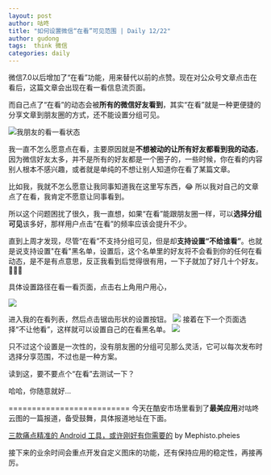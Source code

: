 ```yaml
---
layout: post
author: 咕咚
title: "如何设置微信“在看”可见范围 | Daily 12/22"
author: gudong
tags:  think 微信
categories: daily
---
```


微信7.0以后增加了“在看”功能，用来替代以前的点赞。现在对公众号文章点击在看后，这篇文章会出现在看一看信息流页面。

而自己点了“在看”的动态会被**所有的微信好友看到**，其实“在看”就是一种更便捷的分享文章到朋友圈的方式，还不能设置分组可见。

![我朋友的看一看状态](https://imgkr.cn-bj.ufileos.com/0466f92e-da87-499c-bcf3-2b487ccf1542.jpg)

我一直不怎么愿意点在看，主要原因就是**不想被动的让所有好友都看到我的动态**，因为微信好友太多，并不是所有的好友都是一个圈子的，一些时候，你在看的内容别人根本不感兴趣，或者就是单纯的不想让别人知道你在看了某篇文章。

比如我，我就不怎么愿意让我同事知道我在这里写东西，😂 所以我对自己的文章点了在看，我肯定不愿意让同事看到。

所以这个问题困扰了很久，我一直想，如果“在看”能跟朋友圈一样，可以**选择分组可见**该多好，那样用户点击“在看”的频率应该会提升不少。

直到上周才发现，尽管“在看”不支持分组可见，但是却**支持设置“不给谁看”**。也就是说支持设置"在看"黑名单，设置后，这个名单里的好友将不会看到你的任何在看动态，是不是有点意思，反正我看到后觉得很有用，一下子就加了好几十个好友。🤣🤣🤣

具体设置路径在看一看页面，点击右上角用户用心，

![](https://imgkr.cn-bj.ufileos.com/157307a5-1dc6-4232-a040-5521a30b9a5e.jpg)

进入我的在看列表，然后点击锯齿形状的设置按钮。
![](https://imgkr.cn-bj.ufileos.com/c55d6faf-9bda-4bfb-898c-c007758b2f79.jpg)
接着在下一个页面选择“不让他看”，这样就可以设置自己的在看黑名单。
![](https://imgkr.cn-bj.ufileos.com/60d0254f-e06e-4df3-bd3b-e586523884d2.jpg)

只不过这个设置是一次性的，没有朋友圈的分组可见那么灵活，它可以每次发布时选择分享范围，不过也是一种方案。

读到这，要不要点个“在看”去测试一下？

哈哈，你随意就好…

==========================
今天在酷安市场里看到了**最美应用**对咕咚云图的一篇报道，备受鼓舞，具体报道地址在下面。

 [三款痛点精准的 Android  工具，或许刚好有你需要的](https://mp.weixin.qq.com/s/RPpIhxy1pRqzBW0Rg7QKdw) by Mephisto.pheies

接下来的业余时间会重点开发自定义图床的功能，还有保持应用的稳定性，再接再厉。
